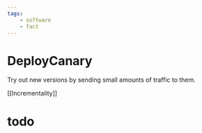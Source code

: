 ```yaml
---
tags:
    - software
    - fact
---
```


# DeployCanary

Try out new versions by sending small amounts of traffic to them.

\[\[Incrementality]]

# todo
